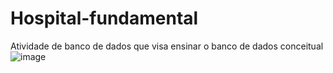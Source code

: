 # Hospital-fundamental
Atividade de banco de dados que visa ensinar o banco de dados conceitual
![image](https://user-images.githubusercontent.com/103516597/208503817-32456d78-dacd-43cd-a59d-8c420f38ba05.png)
